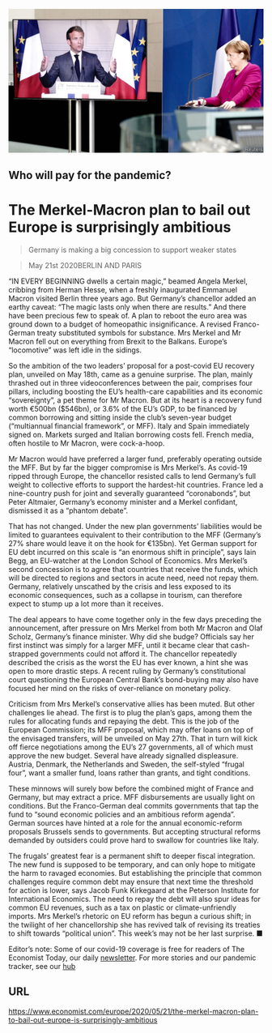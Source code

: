 ![](./images/20200523_EUP504.jpg)

## Who will pay for the pandemic?

# The Merkel-Macron plan to bail out Europe is surprisingly ambitious

> Germany is making a big concession to support weaker states

> May 21st 2020BERLIN AND PARIS

“IN EVERY BEGINNING dwells a certain magic,” beamed Angela Merkel, cribbing from Herman Hesse, when a freshly inaugurated Emmanuel Macron visited Berlin three years ago. But Germany’s chancellor added an earthy caveat: “The magic lasts only when there are results.” And there have been precious few to speak of. A plan to reboot the euro area was ground down to a budget of homeopathic insignificance. A revised Franco-German treaty substituted symbols for substance. Mrs Merkel and Mr Macron fell out on everything from Brexit to the Balkans. Europe’s “locomotive” was left idle in the sidings.

So the ambition of the two leaders’ proposal for a post-covid EU recovery plan, unveiled on May 18th, came as a genuine surprise. The plan, mainly thrashed out in three videoconferences between the pair, comprises four pillars, including boosting the EU’s health-care capabilities and its economic “sovereignty”, a pet theme for Mr Macron. But at its heart is a recovery fund worth €500bn ($546bn), or 3.6% of the EU’s GDP, to be financed by common borrowing and sitting inside the club’s seven-year budget (“multiannual financial framework”, or MFF). Italy and Spain immediately signed on. Markets surged and Italian borrowing costs fell. French media, often hostile to Mr Macron, were cock-a-hoop.

Mr Macron would have preferred a larger fund, preferably operating outside the MFF. But by far the bigger compromise is Mrs Merkel’s. As covid-19 ripped through Europe, the chancellor resisted calls to lend Germany’s full weight to collective efforts to support the hardest-hit countries. France led a nine-country push for joint and severally guaranteed “coronabonds”, but Peter Altmaier, Germany’s economy minister and a Merkel confidant, dismissed it as a “phantom debate”.

That has not changed. Under the new plan governments’ liabilities would be limited to guarantees equivalent to their contribution to the MFF (Germany’s 27% share would leave it on the hook for €135bn). Yet German support for EU debt incurred on this scale is “an enormous shift in principle”, says Iain Begg, an EU-watcher at the London School of Economics. Mrs Merkel’s second concession is to agree that countries that receive the funds, which will be directed to regions and sectors in acute need, need not repay them. Germany, relatively unscathed by the crisis and less exposed to its economic consequences, such as a collapse in tourism, can therefore expect to stump up a lot more than it receives.

The deal appears to have come together only in the few days preceding the announcement, after pressure on Mrs Merkel from both Mr Macron and Olaf Scholz, Germany’s finance minister. Why did she budge? Officials say her first instinct was simply for a larger MFF, until it became clear that cash-strapped governments could not afford it. The chancellor repeatedly described the crisis as the worst the EU has ever known, a hint she was open to more drastic steps. A recent ruling by Germany’s constitutional court questioning the European Central Bank’s bond-buying may also have focused her mind on the risks of over-reliance on monetary policy.

Criticism from Mrs Merkel’s conservative allies has been muted. But other challenges lie ahead. The first is to plug the plan’s gaps, among them the rules for allocating funds and repaying the debt. This is the job of the European Commission; its MFF proposal, which may offer loans on top of the envisaged transfers, will be unveiled on May 27th. That in turn will kick off fierce negotiations among the EU’s 27 governments, all of which must approve the new budget. Several have already signalled displeasure. Austria, Denmark, the Netherlands and Sweden, the self-styled “frugal four”, want a smaller fund, loans rather than grants, and tight conditions.

These minnows will surely bow before the combined might of France and Germany, but may extract a price. MFF disbursements are usually light on conditions. But the Franco-German deal commits governments that tap the fund to “sound economic policies and an ambitious reform agenda”. German sources have hinted at a role for the annual economic-reform proposals Brussels sends to governments. But accepting structural reforms demanded by outsiders could prove hard to swallow for countries like Italy.

The frugals’ greatest fear is a permanent shift to deeper fiscal integration. The new fund is supposed to be temporary, and can only hope to mitigate the harm to ravaged economies. But establishing the principle that common challenges require common debt may ensure that next time the threshold for action is lower, says Jacob Funk Kirkegaard at the Peterson Institute for International Economics. The need to repay the debt will also spur ideas for common EU revenues, such as a tax on plastic or climate-unfriendly imports. Mrs Merkel’s rhetoric on EU reform has begun a curious shift; in the twilight of her chancellorship she has revived talk of revising its treaties to shift towards “political union”. This week’s may not be her last surprise. ■

Editor’s note: Some of our covid-19 coverage is free for readers of The Economist Today, our daily [newsletter](https://www.economist.com/https://my.economist.com/user#newsletter). For more stories and our pandemic tracker, see our [hub](https://www.economist.com//news/2020/03/11/the-economists-coverage-of-the-coronavirus)

## URL

https://www.economist.com/europe/2020/05/21/the-merkel-macron-plan-to-bail-out-europe-is-surprisingly-ambitious
